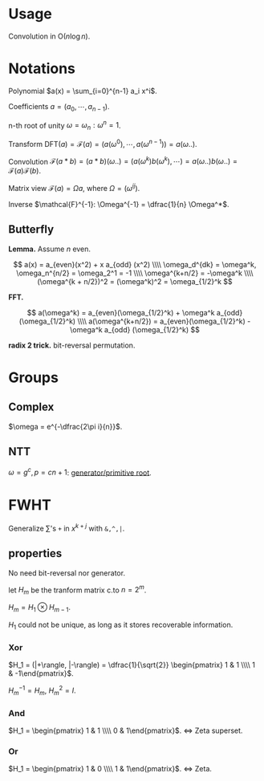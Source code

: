 # Usage
Convolution in O($n\log n$).

# Notations
Polynomial $a(x) = \sum_{i=0}^{n-1} a_i x^i$.

Coefficients $a = (a_0,\cdots, a_{n-1})$.

n-th root of unity $\omega=\omega_n: \omega^n = 1$.

Transform $\text{DFT}(a) = \mathcal{F}(a) = (a(\omega^0),\cdots, a(\omega^{n-1})) = a(\omega..)$.

Convolution $\mathcal{F}(a * b) = (a * b)(\omega..) =  (a(\omega^k)b(\omega^k),\cdots) = a(\omega..)b(\omega..) = \mathcal{F}(a)\mathcal{F}(b)$.

Matrix view $\mathcal{F}(a) = \Omega a$, where $\Omega = (\omega^{ij})$.

Inverse $\mathcal{F}^{-1}: \Omega^{-1} = \dfrac{1}{n} \Omega^*$.

## Butterfly
**Lemma.** Assume $n$ even.

$$
  a(x) = a_{even}(x^2) + x a_{odd} (x^2) \\\\ 
  \omega_d^{dk} = \omega^k, \omega_n^{n/2} = \omega_2^1 = -1 \\\\
  \omega^{k+n/2} = -\omega^k \\\\
  (\omega^{k + n/2})^2 = (\omega^k)^2 = \omega_{1/2}^k
$$

**FFT.**

$$
  a(\omega^k) = a_{even}(\omega_{1/2}^k) + \omega^k a_{odd} (\omega_{1/2}^k) \\\\
  a(\omega^{k+n/2}) = a_{even}(\omega_{1/2}^k) - \omega^k a_{odd} (\omega_{1/2}^k)
$$

**radix 2 trick.** bit-reversal permutation.

# Groups
## Complex
$\omega = e^{-\dfrac{2\pi i}{n}}$.

## NTT
$\omega = g^c, p = cn+1$: [generator/primitive root](https://cp-algorithms.com/algebra/primitive-root.html).

# FWHT

Generalize $\sum$'s `+` in $x^{k+j}$ with `&,^,|`. 

## properties
No need bit-reversal nor generator.

let $H_m$ be the tranform matrix c.to $n=2^m$.

$H_m = H_1 \otimes H_{m-1}$.

$H_1$ could not be unique, as long as it stores recoverable information.

### Xor
$H_1 = (|+\rangle, |-\rangle) = \dfrac{1}{\sqrt{2}} \begin{pmatrix} 1 & 1 \\\\ 1 & -1\end{pmatrix}$.

$H_m^{-1} = H_m$, $H_m^2 = I$.

### And
$H_1 = \begin{pmatrix} 1 & 1 \\\\ 0 & 1\end{pmatrix}$. $\Leftrightarrow$ Zeta superset.

### Or
$H_1 = \begin{pmatrix} 1 & 0 \\\\ 1 & 1\end{pmatrix}$. $\Leftrightarrow$ Zeta.